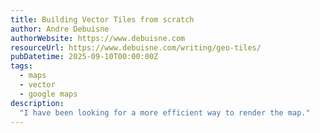 ```yaml
---
title: Building Vector Tiles from scratch
author: Andre Debuisne
authorWebsite: https://www.debuisne.com
resourceUrl: https://www.debuisne.com/writing/geo-tiles/
pubDatetime: 2025-09-10T00:00:00Z
tags:
  - maps
  - vector
  - google maps
description:
  "I have been looking for a more efficient way to render the map."
---
```

